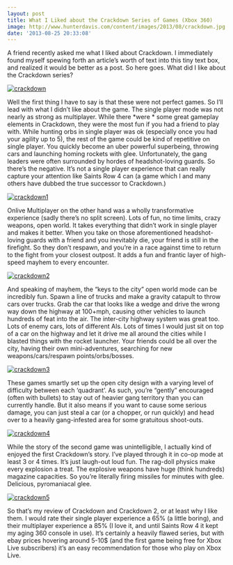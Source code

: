 ```yaml
---
layout: post
title: What I Liked about the Crackdown Series of Games (Xbox 360)
image: http://www.hunterdavis.com/content/images/2013/08/crackdown.jpg
date: '2013-08-25 20:33:08'
---
```



A friend recently asked me what I liked about Crackdown. I immediately found myself spewing forth an article’s worth of text into this tiny text box, and realized it would be better as a post. So here goes. What did I like about the Crackdown series?

[![crackdown](http://www.hunterdavis.com/content/images/2013/08/crackdown-300x168.jpg)](http://www.hunterdavis.com/content/images/2013/08/crackdown.jpg)

Well the first thing I have to say is that these were not perfect games. So I’ll lead with what I didn’t like about the game. The single player mode was not nearly as strong as multiplayer. While there *were * some great gameplay elements in Crackdown, they were the most fun if you had a friend to play with. While hunting orbs in single player was ok (especially once you had your agility up to 5), the rest of the game could be kind of repetitive on single player. You quickly become an uber powerful superbeing, throwing cars and launching homing rockets with glee. Unfortunately, the gang leaders were often surrounded by hordes of headshot-loving guards. So there’s the negative. It’s not a single player experience that can really capture your attention like Saints Row 4 can (a game which I and many others have dubbed the true successor to Crackdown.)

[![crackdown1](http://www.hunterdavis.com/content/images/2013/08/crackdown1-300x168.jpg)](http://www.hunterdavis.com/content/images/2013/08/crackdown1.jpg)

Onlive Multiplayer on the other hand was a wholly transformative experience (sadly there’s no split screen). Lots of fun, no time limits, crazy weapons, open world. It takes everything that didn’t work in single player and makes it better. When you take on those aforementioned headshot-loving guards with a friend and you inevitably die, your friend is still in the firefight. So they don’t respawn, and you’re in a race against time to return to the fight from your closest outpost. It adds a fun and frantic layer of high-speed mayhem to every encounter.

[![crackdown2](http://www.hunterdavis.com/content/images/2013/08/crackdown2-300x168.jpg)](http://www.hunterdavis.com/content/images/2013/08/crackdown2.jpg)

And speaking of mayhem, the “keys to the city” open world mode can be incredibly fun. Spawn a line of trucks and make a gravity catapult to throw cars over trucks. Grab the car that looks like a wedge and drive the wrong way down the highway at 100+mph, causing other vehicles to launch hundreds of feat into the air. The inter-city highway system was great too. Lots of enemy cars, lots of different AIs. Lots of times I would just sit on top of a car on the highway and let it drive me all around the cities while I blasted things with the rocket launcher. Your friends could be all over the city, having their own mini-adventures, searching for new weapons/cars/respawn points/orbs/bosses.

[![crackdown3](http://www.hunterdavis.com/content/images/2013/08/crackdown3-300x168.jpg)](http://www.hunterdavis.com/content/images/2013/08/crackdown3.jpg)

These games smartly set up the open city design with a varying level of difficulty between each ‘quadrant’. As such, you’re “gently” encouraged (often with bullets) to stay out of heavier gang territory than you can currently handle. But it also means if you want to cause some serious damage, you can just steal a car (or a chopper, or run quickly) and head over to a heavily gang-infested area for some gratuitous shoot-outs.

[![crackdown4](http://www.hunterdavis.com/content/images/2013/08/crackdown4-300x168.jpg)](http://www.hunterdavis.com/content/images/2013/08/crackdown4.jpg)

While the story of the second game was unintelligible, I actually kind of enjoyed the first Crackdown’s story. I’ve played through it in co-op mode at least 3 or 4 times. It’s just laugh-out loud fun. The rag-doll physics make every explosion a treat. The explosive weapons have huge (think hundreds) magazine capacities. So you’re literally firing missiles for minutes with glee. Delicious, pyromaniacal glee.

[![crackdown5](http://www.hunterdavis.com/content/images/2013/08/crackdown5-300x168.jpg)](http://www.hunterdavis.com/content/images/2013/08/crackdown5.jpg)

So that’s my review of Crackdown and Crackdown 2, or at least why I like them. I would rate their single player experience a 65% (a little boring), and their multiplayer experience a 85% (I love it, and until Saints Row 4 it kept my aging 360 console in use). It’s certainly a heavily flawed series, but with ebay prices hovering around 5-10$ (and the first game being free for Xbox Live subscribers) it’s an easy recommendation for those who play on Xbox Live.


